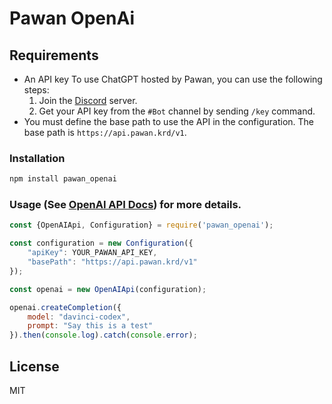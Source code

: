 # Pawan OpenAi

## Requirements

- An API key
To use ChatGPT hosted by Pawan, you can use the following steps:
  1. Join the [Discord](https://discord.pawan.krd) server.
  2. Get your API key from the `#Bot` channel by sending `/key` command.
- You must define the base path to use the API in the configuration. The base path is `https://api.pawan.krd/v1`.
### Installation

```bash
npm install pawan_openai
```

### Usage (See [OpenAI API Docs](https://github.com/openai/openai-node)) for more details.

```js
const {OpenAIApi, Configuration} = require('pawan_openai');

const configuration = new Configuration({
	"apiKey": YOUR_PAWAN_API_KEY,
	"basePath": "https://api.pawan.krd/v1"
});

const openai = new OpenAIApi(configuration);

openai.createCompletion({
	model: "davinci-codex",
	prompt: "Say this is a test"
}).then(console.log).catch(console.error);
```


## License
MIT